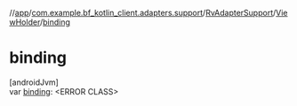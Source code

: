 //[app](../../../../index.md)/[com.example.bf_kotlin_client.adapters.support](../../index.md)/[RvAdapterSupport](../index.md)/[ViewHolder](index.md)/[binding](binding.md)

# binding

[androidJvm]\
var [binding](binding.md): &lt;ERROR CLASS&gt;

